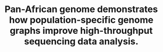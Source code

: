 ---
layout: ../../layouts/Publication.astro
title: Pan-African genome demonstrates how population-specific genome graphs improve high-throughput sequencing data analysis.
journal: Nature communications
authors: Tetikol HS, Turgut D, Narci K, Budak G, Kalay O, Arslan E, Demirkaya-Budak S, Dolgoborodov A, Kabakci-Zorlu D, Semenyuk V, Jain A, Davis-Dusenbery BN
year: 2022
page: 4384
volume: 13
issue: 1
pmid: 35927245.0
pmcid: PMC9352875
doi: 10.1038/s41467-022-31724-3
landmark: False
dccs: ['Kids First']
carousel: False
featured: False
keywords: ["Genome, Human", "Data Analysis", "Genomics", "Sequence Analysis, DNA", "High-Throughput Nucleotide Sequencing", "Humans", "Software"]
---